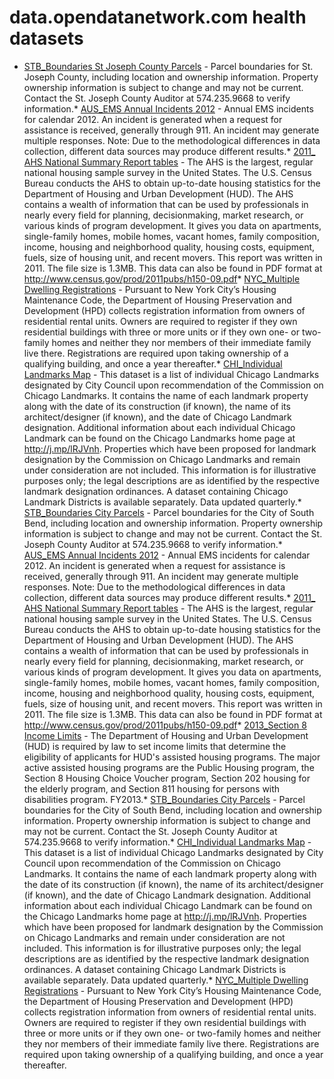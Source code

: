 # data.opendatanetwork.com health datasets
* [STB_Boundaries St Joseph County Parcels](https://data.opendatanetwork.com/d/udtr-dnzt) - Parcel boundaries for St. Joseph County, including location and ownership information. Property ownership information is subject to change and may not be current. Contact the St. Joseph County Auditor at 574.235.9668 to verify information.* [AUS_EMS Annual Incidents 2012](https://data.opendatanetwork.com/d/ug8w-seeg) - Annual EMS incidents for calendar 2012. An incident is generated when a request for assistance is received, generally through 911. An incident may generate multiple responses. Note: Due to the methodological differences in data collection, different data sources may produce different results.* [2011_ AHS National Summary Report tables](https://data.opendatanetwork.com/d/kb4n-hin9) - The AHS is the largest, regular national housing sample survey in the United States. The U.S. Census Bureau conducts the AHS to obtain up-to-date housing statistics for the Department of Housing and Urban Development (HUD). The AHS contains a wealth of information that can be used by professionals in nearly every field for planning, decisionmaking, market research, or various kinds of program development. It gives you data on apartments, single-family homes, mobile homes, vacant homes, family composition, income, housing and neighborhood quality, housing costs, equipment, fuels, size of housing unit, and recent movers. This report was written in 2011. The file size is 1.3MB. This data can also be found in PDF format at http://www.census.gov/prod/2011pubs/h150-09.pdf* [NYC_Multiple Dwelling Registrations](https://data.opendatanetwork.com/d/m9p6-qjq3) - Pursuant to New York City’s Housing Maintenance Code, the Department of Housing Preservation and Development (HPD) collects registration information from owners of residential rental units. Owners are required to register if they own residential buildings with three or more units or if they own one- or two-family homes and neither they nor members of their immediate family live there. Registrations are required upon taking ownership of a qualifying building, and once a year thereafter.* [CHI_Individual Landmarks Map](https://data.opendatanetwork.com/d/gcgm-htka) - This dataset is a list of individual Chicago Landmarks designated by City Council upon recommendation of the Commission on Chicago Landmarks. It contains the name of each landmark property along with the date of its construction (if known), the name of its architect/designer (if known), and the date of Chicago Landmark designation. Additional information about each individual Chicago Landmark can be found on the Chicago Landmarks home page at http://j.mp/lRJVnh. Properties which have been proposed for landmark designation by the Commission on Chicago Landmarks and remain under consideration are not included. This information is for illustrative purposes only; the legal descriptions are as identified by the respective landmark designation ordinances. A dataset containing Chicago Landmark Districts is available separately. Data updated quarterly.* [STB_Boundaries City Parcels](https://data.opendatanetwork.com/d/9uqp-xndp) - Parcel boundaries for the City of South Bend, including location and ownership information. Property ownership information is subject to change and may not be current. Contact the St. Joseph County Auditor at 574.235.9668 to verify information.* [AUS_EMS Annual Incidents 2012](https://data.opendatanetwork.com/d/ug8w-seeg) - Annual EMS incidents for calendar 2012. An incident is generated when a request for assistance is received, generally through 911. An incident may generate multiple responses. Note: Due to the methodological differences in data collection, different data sources may produce different results.* [2011_ AHS National Summary Report tables](https://data.opendatanetwork.com/d/kb4n-hin9) - The AHS is the largest, regular national housing sample survey in the United States. The U.S. Census Bureau conducts the AHS to obtain up-to-date housing statistics for the Department of Housing and Urban Development (HUD). The AHS contains a wealth of information that can be used by professionals in nearly every field for planning, decisionmaking, market research, or various kinds of program development. It gives you data on apartments, single-family homes, mobile homes, vacant homes, family composition, income, housing and neighborhood quality, housing costs, equipment, fuels, size of housing unit, and recent movers. This report was written in 2011. The file size is 1.3MB. This data can also be found in PDF format at http://www.census.gov/prod/2011pubs/h150-09.pdf* [2013_Section 8 Income Limits](https://data.opendatanetwork.com/d/fapf-neir) - The Department of Housing and Urban Development (HUD) is required by law to set
income limits that determine the eligibility of applicants for HUD's assisted housing programs. The major active assisted housing programs are the Public Housing program, the Section 8 Housing Choice Voucher program, Section 202 housing for the elderly program, and Section 811 housing for persons with disabilities program. FY2013.* [STB_Boundaries City Parcels](https://data.opendatanetwork.com/d/9uqp-xndp) - Parcel boundaries for the City of South Bend, including location and ownership information. Property ownership information is subject to change and may not be current. Contact the St. Joseph County Auditor at 574.235.9668 to verify information.* [CHI_Individual Landmarks Map](https://data.opendatanetwork.com/d/gcgm-htka) - This dataset is a list of individual Chicago Landmarks designated by City Council upon recommendation of the Commission on Chicago Landmarks. It contains the name of each landmark property along with the date of its construction (if known), the name of its architect/designer (if known), and the date of Chicago Landmark designation. Additional information about each individual Chicago Landmark can be found on the Chicago Landmarks home page at http://j.mp/lRJVnh. Properties which have been proposed for landmark designation by the Commission on Chicago Landmarks and remain under consideration are not included. This information is for illustrative purposes only; the legal descriptions are as identified by the respective landmark designation ordinances. A dataset containing Chicago Landmark Districts is available separately. Data updated quarterly.* [NYC_Multiple Dwelling Registrations](https://data.opendatanetwork.com/d/m9p6-qjq3) - Pursuant to New York City’s Housing Maintenance Code, the Department of Housing Preservation and Development (HPD) collects registration information from owners of residential rental units. Owners are required to register if they own residential buildings with three or more units or if they own one- or two-family homes and neither they nor members of their immediate family live there. Registrations are required upon taking ownership of a qualifying building, and once a year thereafter.